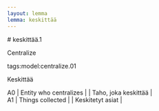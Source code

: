 ```yaml
---
layout: lemma
lemma: keskittää
---
```


<div class="sense">
# <span class="sensename">keskittää.1</span>

<span class="description">Centralize</span>

tags:model:centralize.01

<span class="description">Keskittää</span>

A0 | Entity who centralizes |   | Taho, joka keskittää |  
A1 | Things collected |   | Keskitetyt asiat |  

</div>

